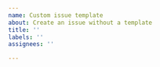 ```yaml
---
name: Custom issue template
about: Create an issue without a template
title: ''
labels: ''
assignees: ''

---
```



